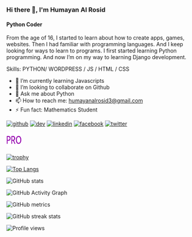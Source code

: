 ### Hi there 👋, I'm Humayan Al Rosid
#### Python Coder
From the age of 16, I started to learn about how to create apps, games, websites. Then I had familiar with programming languages. And I keep looking for ways to learn to programs. I first started learning Python programming. And now I’m on my way to learning Django development.

Skills: PYTHON/ WORDPRESS / JS / HTML / CSS

- 🌱 I’m currently learning Javascripts 
- 👯 I’m looking to collaborate on Github 
- 💬 Ask me about Python  
- 📫 How to reach me: humayanalrosid3@gmail.com 
- ⚡ Fun fact: Mathematics Student 


[<img src='https://cdn.jsdelivr.net/npm/simple-icons@3.0.1/icons/github.svg' alt='github' height='40'>](https://github.com/humayanalrosid)  [<img src='https://cdn.jsdelivr.net/npm/simple-icons@3.0.1/icons/dev-dot-to.svg' alt='dev' height='40'>](https://dev.to/humayanalrosid)  [<img src='https://cdn.jsdelivr.net/npm/simple-icons@3.0.1/icons/linkedin.svg' alt='linkedin' height='40'>](https://www.linkedin.com/in/humayan-al-rosid/)  [<img src='https://cdn.jsdelivr.net/npm/simple-icons@3.0.1/icons/facebook.svg' alt='facebook' height='40'>](https://www.facebook.com/humayan01)  [<img src='https://cdn.jsdelivr.net/npm/simple-icons@3.0.1/icons/twitter.svg' alt='twitter' height='40'>](https://twitter.com/humayanar)  

<a href='https://github.com/pricing'><img src='https://raw.githubusercontent.com/acervenky/animated-github-badges/master/assets/pro.gif' width='40' height='40'></a> 

[![trophy](https://github-profile-trophy.vercel.app/?username=humayanalrosid)](https://github.com/ryo-ma/github-profile-trophy)

[![Top Langs](https://github-readme-stats.vercel.app/api/top-langs/?username=humayanalrosid)](https://github.com/anuraghazra/github-readme-stats)

![GitHub stats](https://github-readme-stats.vercel.app/api?username=humayanalrosid&show_icons=true)  

![GitHub Activity Graph](https://activity-graph.herokuapp.com/graph?username=humayanalrosid)  

![GitHub metrics](https://metrics.lecoq.io/humayanalrosid)  

![GitHub streak stats](https://github-readme-streak-stats.herokuapp.com/?user=humayanalrosid)  

![Profile views](https://gpvc.arturio.dev/humayanalrosid)  
